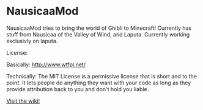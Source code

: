 NausicaaMod
===========

NausicaaMod tries to bring the world of Ghibli to Minecraft!
Currently has stuff from Nausicaa of the Valley of Wind, and Laputa.
Currently working exclusivly on laputa.

License: 

Basically: http://www.wtfpl.net/

Technically: The MIT License is a permissive license that is short and to the point. It lets people do anything they want with your code as long as they provide attribution back to you and don't hold you liable. 

[Visit the wiki!](http://nausicaamod.wikia.com/)
